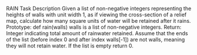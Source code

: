 RAIN Task
Description
Given a list of non-negative integers representing the heights of walls with unit width 1, as if viewing the cross-section of a relief map, calculate how many square units of water will be retained after it rains.
Prototype: def rain(walls)
walls is a list of non-negative integers.
Return: Integer indicating total amount of rainwater retained.
Assume that the ends of the list (before index 0 and after index walls[-1]) are not walls, meaning they will not retain water.
If the list is empty return 0.
